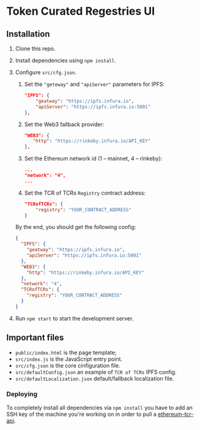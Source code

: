 # Token Curated Regestries UI

## Installation
1. Clone this repo.
2. Install dependencies using `npm install`.
3. Configure `src/cfg.json`.
    1. Set the `"geteway"` and `"apiServer"` parameters for IPFS:
    
        ```json
        "IPFS": {
            "geatway": "https://ipfs.infura.io",
            "apiServer": "https://ipfs.infura.io:5001"
        },
        ```
    
    2. Set the Web3 fallback provider: 
    
         ```json
        "WEB3": {
            "http": "https://rinkeby.infura.io/API_KEY"
        },
        ```
        
    3. Set the Ethereum network id (1 – mainnet, 4 – rinkeby):
    
        ```json
        ...
        "network": "4",
        ...
        ```
        
    4. Set the TCR of TCRs `Registry` contract address:
    
        ```json
        "TCRofTCRs": {
            "registry": "YOUR_CONTRACT_ADDRESS"
        }
        ```
        
    By the end, you should get the following config:
    ```json
    {
      "IPFS": {
        "geatway": "https://ipfs.infura.io",
        "apiServer": "https://ipfs.infura.io:5001"
      },
      "WEB3": {
        "http": "https://rinkeby.infura.io/API_KEY"
      },
      "network": "4",
      "TCRofTCRs": {
        "registry": "YOUR_CONTRACT_ADDRESS"
      }
    }
    ```
    
4. Run `npm start` to start the development server.

## Important files

* `public/index.html` is the page template;
* `src/index.js` is the JavaScript entry point.
* `src/cfg.json` is the core cinfiguration file.
* `src/defaultConfig.json` an example of `TCR of TCRs` IPFS config.
* `src/defaultLocalization.json` default/fallback localization file.

### Deploying
To completely install all dependencies via `npm install` you have to add an SSH key of the machine you're working on in order to pull a [ethereum-tcr-api](https://gitlab.com/ethereum-tcr/ethereum-tcr-api).
